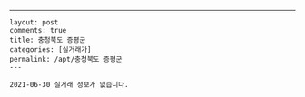---
    layout: post
    comments: true
    title: 충청북도 증평군
    categories: [실거래가]
    permalink: /apt/충청북도 증평군
    ---

    2021-06-30 실거래 정보가 없습니다.

    